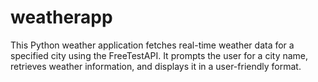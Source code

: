 # weatherapp
This Python weather application fetches real-time weather data for a specified city using the FreeTestAPI. It prompts the user for a city name, retrieves weather information, and displays it in a user-friendly format.
